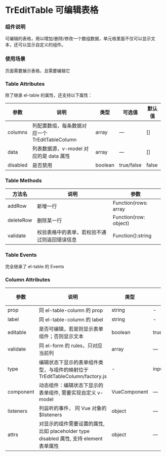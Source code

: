 # TrEditTable 可编辑表格

### 组件说明

可编辑的表格，用以增加/删除/修改一个数组数据，单元格里面不仅可以显示文本，还可以显示自定义的组件。

### 使用场景

页面需要展示表格，且需要编辑它

### Table Attributes

除了继承 el-table 的属性，还支持以下属性：

| 参数     | 说明                                           | 类型    | 可选值     | 默认值 |
| -------- | ---------------------------------------------- | ------- | ---------- | ------ |
| columns  | 列配置数组，每条数据对应一个 TrEditTableColumn | array   | —          | []     |
| data     | 列表数据源，v-model 对应的是 data 属性         | array   | —          | []     |
| disabled | 是否禁用                                       | boolean | true/false | false  |

### Table Methods

| 方法名    | 说明                                         | 参数                  |
| --------- | -------------------------------------------- | --------------------- |
| addRow    | 新增一行                                     | Function(rows: array  | object) |
| deleteRow | 删除某一行                                   | Function(row: object) |
| validate  | 校验表格中的表单，若校验不通过则返回错误信息 | Function():string     |

### Table Events

完全继承了 el-table 的 Events

### Column Attributes

| 参数      | 说明                                                                                   | 类型         | 可选值                     | 默认值 |
| --------- | -------------------------------------------------------------------------------------- | ------------ | -------------------------- | ------ |
| prop      | 同 el-table-column 的 prop                                                             | string       | -                          | -      |
| label     | 同 el-table-column 的 label                                                            | string       | -                          | -      |
| editable  | 是否可编辑，若是则显示表单组件；否则显示文本                                           | boolean      | true/false                 | false  |
| validate  | 同 el-form 的 rules，只对应当前列                                                      | array        | —                          | []     |
| type      | 编辑状态下显示的表单组件类型，与组件的映射位于 TrEditTableColumn/factory.js            | -            | input/number/switch/select | -      |
| component | 动态组件：编辑状态下显示的表单组件, 需要实现自定义 v-model                             | VueComponent | —                          | null   |
| listeners | 列监听的事件， 同 Vue 对象的\$listeners                                                | object       | —                          | {}     |
| attrs     | 对显示的组件需要设置的属性, 比如 placeholder type disabled 属性, 支持 element 表单属性 | object       | —                          | {}     |
